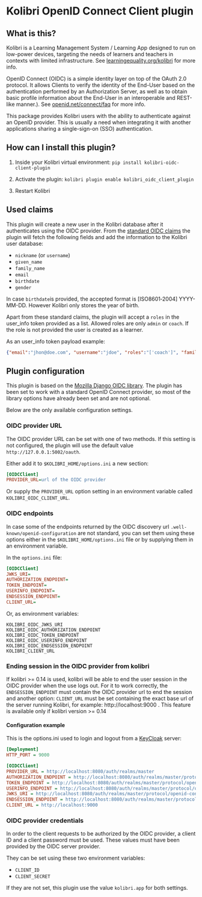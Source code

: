 
# Kolibri OpenID Connect Client plugin

## What is this?

Kolibri is a Learning Management System / Learning App designed to run on low-power devices, targeting the needs of learners and teachers in contexts with limited infrastructure. See [learningequality.org/kolibri](https://learningequality.org/kolibri/) for more info.

OpenID Connect (OIDC) is a simple identity layer on top of the OAuth 2.0 protocol. It allows Clients to verify the identity of the End-User based on the authentication performed by an Authorization Server, as well as to obtain basic profile information about the End-User in an interoperable and REST-like manner.). See [openid.net/connect/faq](https://openid.net/connect/faq/) for more info.

This package provides Kolibri users with the ability to authenticate against an OpenID provider. This is usually a need when integrating it with another applications sharing a single-sign-on (SSO) authentication.


## How can I install this plugin?

1. Inside your Kolibri virtual environment: `pip install kolibri-oidc-client-plugin`

2. Activate the plugin: `kolibri plugin enable kolibri_oidc_client_plugin`

3. Restart Kolibri


## Used claims

This plugin will create a new user in the Kolibri database after it authenticates using the OIDC provider.
From the [standard OIDC claims](https://openid.net/specs/openid-connect-core-1_0.html#StandardClaims) the plugin will fetch the following fields and add the information to the Kolibri user database:

- `nickname` (or `username`)
- `given_name`
- `family_name`
- `email`
- `birthdate`
- `gender`

In case `birthdate`is provided, the accepted format is  [ISO8601‑2004] YYYY-MM-DD. However Kolibri only stores the year of birth.

Apart from these standard claims, the plugin will accept a  `roles` in the user_info token provided as a list. Allowed roles are only `admin` or `coach`.
If the role is not provided the user is created as a learner.

As an user_info token payload example:
```json
{"email":"jhon@doe.com", "username":"jdoe", "roles":"['coach']", "family_name":"Doe"}

```


## Plugin configuration

This plugin is based on the [Mozilla Django OIDC library](https://mozilla-django-oidc.readthedocs.io/en/stable/). The plugin has been set to work with a standard OpenID Connect provider, so most of the library options have already been set and are not optional.

Below are the only available configuration settings.


### OIDC provider URL

The OIDC provider URL can be set with one of two methods. If this setting is not configured, the plugin will use the default value  `http://127.0.0.1:5002/oauth`.

Either add it to `$KOLIBRI_HOME/options.ini` a new section:

```ini
[OIDCClient]
PROVIDER_URL=url of the OIDC provider
```

Or supply the `PROVIDER_URL` option setting in an environment variable called `KOLIBRI_OIDC_CLIENT_URL`.


### OIDC endpoints

In case some of the endpoints returned by the OIDC discovery url `.well-known/openid-configuration` are not standard, you can set them using these options either in the `$KOLIBRI_HOME/options.ini` file or by supplying them in an environment variable.

In the `options.ini` file:

```ini
[OIDCClient]
JWKS_URI=
AUTHORIZATION_ENDPOINT=
TOKEN_ENDPOINT=
USERINFO_ENDPOINT=
ENDSESSION_ENDPOINT=
CLIENT_URL=

```

Or, as environment variables:

```
KOLIBRI_OIDC_JWKS_URI
KOLIBRI_OIDC_AUTHORIZATION_ENDPOINT
KOLIBRI_OIDC_TOKEN_ENDPOINT
KOLIBRI_OIDC_USERINFO_ENDPOINT
KOLIBRI_OIDC_ENDSESSION_ENDPOINT
KOLIBRI_CLIENT_URL
```

### Ending session in the OIDC provider from kolibri
If kolibri >= 0.14 is used, kolibri will be able to end the user session in the OIDC provider when the use logs out.
For it to work correctly, the `ENDSESSION_ENDPOINT` must contain the OIDC provider url to end the session and another option: `CLIENT_URL` must be set containing the exact base url of the server running Kolibri, for example: http://localhost:9000 . This feature is available only if kolibri version >= 0.14

#### Configuration example
This is the options.ini used to login and logout from a [KeyCloak](https://www.keycloak.org/) server:

```ini
[Deployment]
HTTP_PORT = 9000

[OIDCClient]
PROVIDER_URL = http://localhost:8080/auth/realms/master
AUTHORIZATION_ENDPOINT = http://localhost:8080/auth/realms/master/protocol/openid-connect/auth
TOKEN_ENDPOINT = http://localhost:8080/auth/realms/master/protocol/openid-connect/token
USERINFO_ENDPOINT = http://localhost:8080/auth/realms/master/protocol/openid-connect/userinfo
JWKS_URI = http://localhost:8080/auth/realms/master/protocol/openid-connect/certs
ENDSESSION_ENDPOINT = http://localhost:8080/auth/realms/master/protocol/openid-connect/logout
CLIENT_URL = http://localhost:9000
```

### OIDC provider credentials

In order to the client requests to be authorized by the OIDC provider, a client ID and a client password must be used. These values must have been provided by the OIDC server provider.

They can be set using these two environment variables:

* `CLIENT_ID`
* `CLIENT_SECRET`

If they are not set, this plugin use the value `kolibri.app` for both settings.
